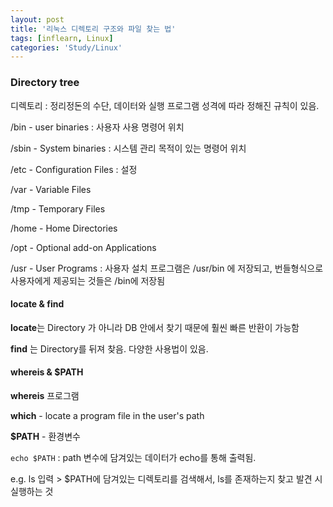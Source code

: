 ```yaml
---
layout: post
title: '리눅스 디렉토리 구조와 파일 찾는 법'
tags: [inflearn, Linux]
categories: 'Study/Linux'
---
```


### Directory tree

디렉토리 : 정리정돈의 수단, 데이터와 실행 프로그램 성격에 따라 정해진 규칙이 있음.

/bin - user binaries : 사용자 사용 명령어 위치

/sbin - System binaries :  시스템 관리 목적이 있는 명령어 위치

/etc - Configuration Files : 설정

/var - Variable Files 

/tmp - Temporary Files 

/home - Home Directories 

/opt - Optional add-on Applications  

/usr - User Programs : 사용자 설치 프로그램은 /usr/bin 에 저장되고, 번들형식으로 사용자에게 제공되는 것들은 /bin에 저장됨



#### locate & find

**locate**는 Directory 가 아니라 DB 안에서 찾기 때문에 훨씬 빠른 반환이 가능함

**find** 는 Directory를 뒤져 찾음. 다양한 사용법이 있음.



#### whereis & $PATH

**whereis** 프로그램

**which** - locate a program file in the user's path



**$PATH** - 환경변수

`echo $PATH` : path 변수에 담겨있는 데이터가 echo를 통해 출력됨. 

e.g. ls 입력 > $PATH에 담겨있는 디렉토리를 검색해서, ls를 존재하는지 찾고 발견 시 실행하는 것


